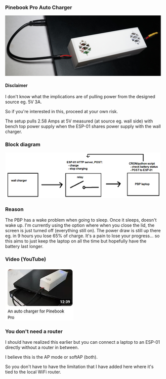### Pinebook Pro Auto Charger

<img src="./charger.JPG"/>

#### Disclaimer

I don't know what the implications are of pulling power from the designed source eg. 5V 3A.

So if you're interested in this, proceed at your own risk.

The setup pulls 2.58 Amps at 5V measured (at source eg. wall side) with bench top power supply when the ESP-01 shares power supply with the wall charger.

### Block diagram

<img src="./block-diagram.png"/>


### Reason

The PBP has a wake problem when going to sleep. Once it sleeps, doesn't wake up. I'm currently using the option where when you close the lid, the screen is just turned off (everything still on). The power draw is still up there eg. in 9 hours you lose 65% of charge. It's a pain to lose your progress... so this aims to just keep the laptop on all the time but hopefully have the battery last longer.

### Video (YouTube)

<a href="https://youtu.be/XxSARBcZGac">
  <img src="./yt-thumb.JPG"/>
</a>

### You don't need a router

I should have realized this earlier but you can connect a laptop to an ESP-01 directly without a router in between.

I believe this is the AP mode or softAP (both).

So you don't have to have the limitation that I have added here where it's tied to the local WiFi router.
